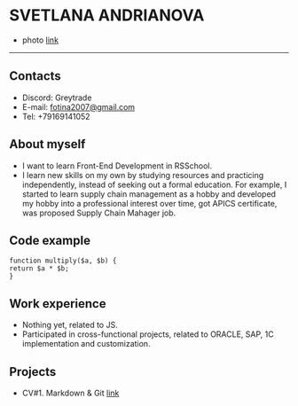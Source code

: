 # **SVETLANA ANDRIANOVA**
- photo [link](https://resheto.net/images/mater/pozitivnye_kartinki_2.jp)
**************************************************
## Contacts
- Discord: Greytrade
- E-mail: fotina2007@gmail.com
- Tel: +79169141052
## About myself
- I want to learn Front-End Development in RSSchool.
- I learn new skills on my own by studying resources and practicing independently, instead of seeking out a formal education. For example, I started to learn supply chain management as a hobby and developed my hobby into a professional interest over time, got APICS certificate, was proposed Supply Chain Mahager job.
## Code example
```
function multiply($a, $b) {
return $a * $b;
}
```
## Work experience
- Nothing yet, related to JS.
- Participated in cross-functional projects, related to ORACLE, SAP, 1C implementation and customization.
## Projects
- CV#1. Markdown & Git [link]()
